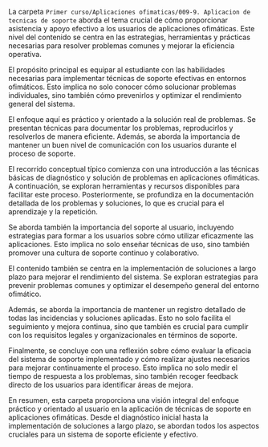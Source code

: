 La carpeta `Primer curso/Aplicaciones ofimaticas/009-9. Aplicacion de tecnicas de soporte` aborda el tema crucial de cómo proporcionar asistencia y apoyo efectivo a los usuarios de aplicaciones ofimáticas. Este nivel del contenido se centra en las estrategias, herramientas y prácticas necesarias para resolver problemas comunes y mejorar la eficiencia operativa.

El propósito principal es equipar al estudiante con las habilidades necesarias para implementar técnicas de soporte efectivas en entornos ofimáticos. Esto implica no solo conocer cómo solucionar problemas individuales, sino también cómo prevenirlos y optimizar el rendimiento general del sistema.

El enfoque aquí es práctico y orientado a la solución real de problemas. Se presentan técnicas para documentar los problemas, reproducirlos y resolverlos de manera eficiente. Además, se aborda la importancia de mantener un buen nivel de comunicación con los usuarios durante el proceso de soporte.

El recorrido conceptual típico comienza con una introducción a las técnicas básicas de diagnóstico y solución de problemas en aplicaciones ofimáticas. A continuación, se exploran herramientas y recursos disponibles para facilitar este proceso. Posteriormente, se profundiza en la documentación detallada de los problemas y soluciones, lo que es crucial para el aprendizaje y la repetición.

Se aborda también la importancia del soporte al usuario, incluyendo estrategias para formar a los usuarios sobre cómo utilizar eficazmente las aplicaciones. Esto implica no solo enseñar técnicas de uso, sino también promover una cultura de soporte continuo y colaborativo.

El contenido también se centra en la implementación de soluciones a largo plazo para mejorar el rendimiento del sistema. Se exploran estrategias para prevenir problemas comunes y optimizar el desempeño general del entorno ofimático.

Además, se aborda la importancia de mantener un registro detallado de todas las incidencias y soluciones aplicadas. Esto no solo facilita el seguimiento y mejora continua, sino que también es crucial para cumplir con los requisitos legales y organizacionales en términos de soporte.

Finalmente, se concluye con una reflexión sobre cómo evaluar la eficacia del sistema de soporte implementado y cómo realizar ajustes necesarios para mejorar continuamente el proceso. Esto implica no solo medir el tiempo de respuesta a los problemas, sino también recoger feedback directo de los usuarios para identificar áreas de mejora.

En resumen, esta carpeta proporciona una visión integral del enfoque práctico y orientado al usuario en la aplicación de técnicas de soporte en aplicaciones ofimáticas. Desde el diagnóstico inicial hasta la implementación de soluciones a largo plazo, se abordan todos los aspectos cruciales para un sistema de soporte eficiente y efectivo.
